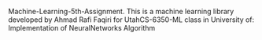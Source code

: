 Machine-Learning-5th-Assignment.
This is a machine learning library developed by Ahmad Rafi Faqiri for UtahCS-6350-ML class in University of: Implementation of NeuralNetworks Algorithm

